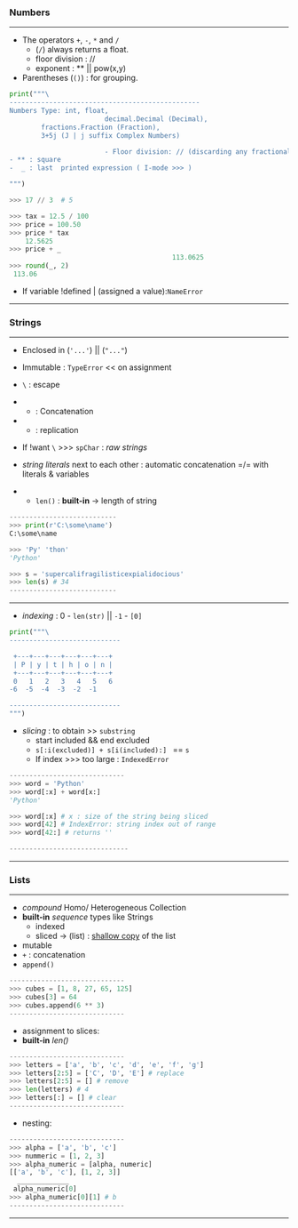 ### Numbers

***

- The operators `+`, `-`, `*` and `/`
  + (`/`) always returns a float.
  + floor division : //
  + exponent : ** || pow(x,y)
- Parentheses (`()`) : for grouping.

```python
print("""\
------------------------------------------------
Numbers Type: int, float,
                        decimal.Decimal (Decimal),
        fractions.Fraction (Fraction),
        3+5j (J | j suffix Complex Numbers)

                        - Floor division: // (discarding any fractional part) 
- ** : square
-  _ : last  printed expression ( I-mode >>> )

""")

>>> 17 // 3  # 5

>>> tax = 12.5 / 100
>>> price = 100.50
>>> price * tax
    12.5625
>>> price + _
                                         113.0625
>>> round(_, 2)
 113.06
```

- If variable !defined | (assigned a value):`NameError`

***

### Strings

***

- Enclosed in (`'...'`) || (`"..."`) 

- Immutable : `TypeError` << on assignment

- `\` :  escape

- + : Concatenation

- * : replication

- If !want `\` >>> `spChar` : _raw strings_ 

- _string literals_ next to each other : automatic concatenation =/= with literals & variables

- - `len()` : __built-in__ -> length of string

```python
---------------------------
>>> print(r'C:\some\name')
C:\some\name

>>> 'Py' 'thon'
'Python'

>>> s = 'supercalifragilisticexpialidocious'
>>> len(s) # 34
---------------------------
```

***

- _indexing_ : 0 - `len(str)` || `-1` - `[0]`

```python
print("""\
----------------------------

 +---+---+---+---+---+---+
 | P | y | t | h | o | n |
 +---+---+---+---+---+---+
 0   1   2   3   4   5   6
-6  -5  -4  -3  -2  -1

----------------------------
""")
```

- _slicing_ : to obtain >> `substring`
  - start included && end excluded
  - `s[:i(excluded)] + s[i(included):] ` == `s`
  - If index >>> too large : `IndexedError`

```python
-----------------------------
>>> word = 'Python'
>>> word[:x] + word[x:]
'Python'

>>> word[:x] # x : size of the string being sliced 
>>> word[42] # IndexError: string index out of range
>>> word[42:] # returns ''

------------------------------
```

***

### Lists

***

- _compound_ Homo/ Heterogeneous Collection
- __built-in__ _sequence_ types like Strings
  - indexed
  - sliced -> (list) : [shallow copy](file:///home/mnprterm/Downloads/browserDownloads/python-3.8.1-docs-html/tutorial/../library/copy.html#shallow-vs-deep-copy) of the list
- mutable
- `+` : concatenation
- `append()` 

```python
-----------------------------
>>> cubes = [1, 8, 27, 65, 125]
>>> cubes[3] = 64
>>> cubes.append(6 ** 3)
-----------------------------
```

- assignment to slices:
- __built-in__ _len()_

```python
-----------------------------
>>> letters = ['a', 'b', 'c', 'd', 'e', 'f', 'g']
>>> letters[2:5] = ['C', 'D', 'E'] # replace
>>> letters[2:5] = [] # remove
>>> len(letters) # 4
>>> letters[:] = [] # clear
-----------------------------
```

- nesting:

```python
-----------------------------
>>> alpha = ['a', 'b', 'c']
>>> nummeric = [1, 2, 3]
>>> alpha_numeric = [alpha, numeric] 
[['a', 'b', 'c'], [1, 2, 3]]
  _____________
 alpha_numeric[0]
>>> alpha_numeric[0][1] # b
-----------------------------
```

***
